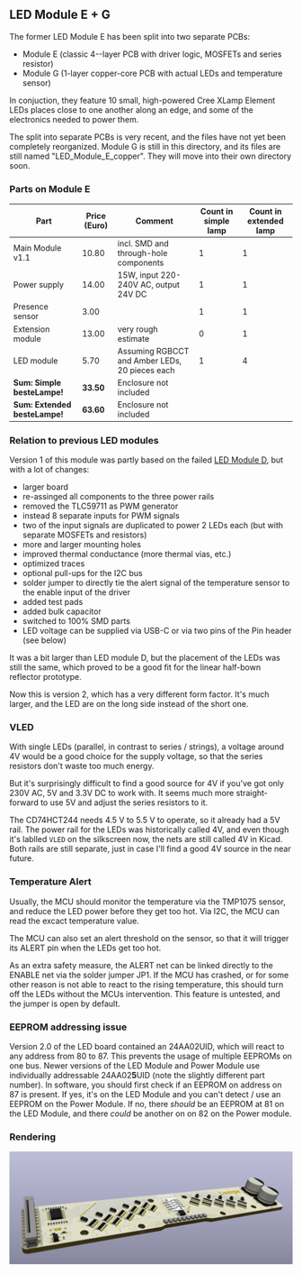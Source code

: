 <!--
SPDX-FileCopyrightText: 2024 Lena Schimmel <mail@lenaschimmel.de>
SPDX-License-Identifier: CC-BY-SA-4.0

[besteLampe!](https://lenaschimmel.de/besteLampe!) © 2024 by [Lena Schimmel](mailto:mail@lenaschimmel.de) is licensed under [CC BY-SA 4.0](http://creativecommons.org/licenses/by-sa/4.0/?ref=chooser-v1)
-->

## LED Module E + G
The former LED Module E has been split into two separate PCBs:
 - Module E (classic 4--layer PCB with driver logic, MOSFETs and series resistor)
 - Module G (1-layer copper-core PCB with actual LEDs and temperature sensor)

In conjuction, they feature 10 small, high-powered Cree XLamp Element LEDs places close to one another along an edge, and some of the electronics needed to power them.

The split into separate PCBs is very recent, and the files have not yet been completely reorganized. Module G is still in this directory, and its files are still named "LED_Module_E_copper". They will move into their own directory soon.

### Parts on Module E
| **Part**                      | **Price (Euro)** | **Comment**                                    | **Count in simple lamp** | **Count in extended lamp** |
|-------------------------------|------------------|------------------------------------------------|--------------------------|----------------------------|
| Main Module v1.1              | 10.80            | incl. SMD and through-hole components          | 1                        | 1                          |
| Power supply                  | 14.00            | 15W, input 220-240V AC, output 24V DC          | 1                        | 1                          |
| Presence sensor               | 3.00             |                                                | 1                        | 1                          |
| Extension module              | 13.00            | very rough estimate                            | 0                        | 1                          |
| LED module                    | 5.70             | Assuming RGBCCT and Amber LEDs, 20 pieces each | 1                        | 4                          |
| **Sum: Simple besteLampe!**   | **33.50**        | Enclosure not included                         |                          |                            |
| **Sum: Extended besteLampe!** | **63.60**        | Enclosure not included                         |                          |                            |

### Relation to previous LED modules
Version 1 of this module was partly based on the failed [LED Module D](../../ledmodule/LED_Module_D/), but with a lot of changes:

 - larger board
 - re-assinged all components to the three power rails
 - removed the TLC59711 as PWM generator
 - instead 8 separate inputs for PWM signals
 - two of the input signals are duplicated to power 2 LEDs each (but with separate MOSFETs and resistors)
 - more and larger mounting holes
 - improved thermal conductance (more thermal vias, etc.)
 - optimized traces
 - optional pull-ups for the I2C bus
 - solder jumper to directly tie the alert signal of the temperature sensor to the enable input of the driver
 - added test pads
 - added bulk capacitor
 - switched to 100% SMD parts
 - LED voltage can be supplied via USB-C or via two pins of the Pin header (see below)

It was a bit larger than LED module D, but the placement of the LEDs was still the same, which proved to be a good fit for the linear half-bown reflector prototype.

Now this is version 2, which has a very different form factor. It's much larger, and the LED are on the long side instead of the short one.

### VLED
With single LEDs (parallel, in contrast to series / strings), a voltage around 4V would be a good choice for the supply voltage, so that the series resistors don't waste too much energy.

But it's surprisingly difficult to find a good source for 4V if you've got only 230V AC, 5V and 3.3V DC to work with. It seems much more straight-forward to use 5V and adjust the series resistors to it.

The CD74HCT244 needs 4.5 V to 5.5 V to operate, so it already had a 5V rail. The power rail for the LEDs was historically called 4V, and even though it's lablled `VLED` on the silkscreen now, the nets are still called 4V in Kicad. Both rails are still separate, just in case I'll find a good 4V source in the near future.

### Temperature Alert
Usually, the MCU should monitor the temperature via the TMP1075 sensor, and reduce the LED power before they get too hot. Via I2C, the MCU can read the excact temperature value.

The MCU can also set an alert threshold on the sensor, so that it will trigger its ALERT pin when the LEDs get too hot.

As an extra safety measure, the ALERT net can be linked directly to the ENABLE net via the solder jumper JP1. If the MCU has crashed, or for some other reason is not able to react to the rising temperature, this should turn off the LEDs without the MCUs intervention. This feature is untested, and the jumper is open by default.

### EEPROM addressing issue
Version 2.0 of the LED board contained an 24AA02UID, which will react to any address from 80 to 87. This prevents the usage of multiple EEPROMs on one bus. Newer versions of the LED Module and Power Module use individually addressable 24AA02**5**UID (note the slightly different part number). In software, you should first check if an EEPROM on address on 87 is present. If yes, it's on the LED Module and you can't detect / use an EEPROM on the Power Module. If no, there *should* be an EEPROM at 81 on the LED Module, and there *could* be another on on 82 on the Power module.

### Rendering
![KiCad rendering of the PCB, as of 2024-10-24](../../../assets/rendering_abl_led.jpg)